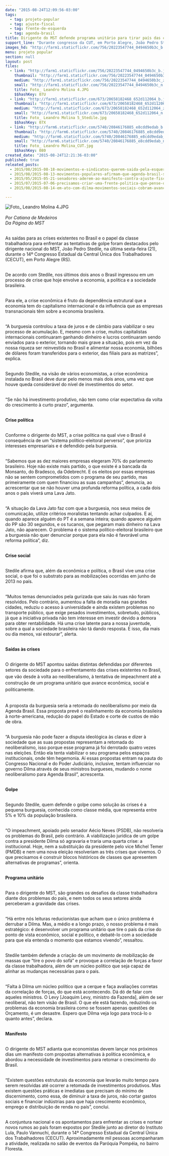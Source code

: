 ```yaml
---
date: "2015-08-24T12:09:56-03:00"
tags:
  - tag: projeto-popular
  - tag: ajuste-fiscal
  - tag: frente-de-esquerda
  - tag: agenda-brasil
title: Dirigente do MST defende programa unitário para tirar país das crises
support_line: "Durante congresso da CUT, em Porto Alegre, João Pedro Stedile apontou os principais desafios da classe trabalhadora na atual conjuntura."
images_hd: "http://farm1.staticflickr.com/756/20223547744_0494650b3c_b.jpg"
menu: projeto popular
section: null
layout: post
files:
  - link: "http://farm1.staticflickr.com/756/20223547744_0494650b3c_b.jpg"
    thumbnail: "http://farm1.staticflickr.com/756/20223547744_0494650b3c_t.jpg"
    medium: "http://farm1.staticflickr.com/756/20223547744_0494650b3c_z.jpg"
    small: "http://farm1.staticflickr.com/756/20223547744_0494650b3c_n.jpg"
    title: Foto_ Leandro Molina 4.JPG
    $$hashKey: 07U
  - link: "http://farm1.staticflickr.com/673/20658182468_652d112064_b.jpg"
    thumbnail: "http://farm1.staticflickr.com/673/20658182468_652d112064_t.jpg"
    medium: "http://farm1.staticflickr.com/673/20658182468_652d112064_z.jpg"
    small: "http://farm1.staticflickr.com/673/20658182468_652d112064_n.jpg"
    title: Foto_ Leandro Molina 5_Stedile.jpg
    $$hashKey: 07X
  - link: "http://farm6.staticflickr.com/5740/20846176885_e8cdd9edab_b.jpg"
    thumbnail: "http://farm6.staticflickr.com/5740/20846176885_e8cdd9edab_t.jpg"
    medium: "http://farm6.staticflickr.com/5740/20846176885_e8cdd9edab_z.jpg"
    small: "http://farm6.staticflickr.com/5740/20846176885_e8cdd9edab_n.jpg"
    title: Foto_ Leandro Molina_CUT.jpg
    $$hashKey: 080
created_date: "2015-08-24T12:21:36-03:00"
published: true
releated_posts:
  - 2015/08/2015-08-18-movimentos-e-sindicatos-querem-saida-pela-esquerda-para-crise-politica-e-economica.md
  - 2015/08/2015-08-13-movimentos-populares-afirmam-que-agenda-brasil-sera-desastrosa-para-o-pais.md
  - 2015/05/2015-05-21-senadores-aderem-ao-manifesto-contra-ajuste-fiscal-e-colocam-governo-em-saia-justa.md
  - 2015/07/2015-07-06-precisamos-criar-uma-frente-politica-que-pense-o-futuro-e-tenha-um-projeto-alternativo-ao-da-burguesia-diz-stedile.md
  - 2015/08/2015-08-14-em-ato-com-dilma-movimentos-sociais-cobram-avancos-para-a-classe-trabalhadora.md

---
```

<p><img alt="Foto_ Leandro Molina 4.JPG" src="http://farm1.staticflickr.com/756/20223547744_0494650b3c_b.jpg" /><br />
<br />
<em>Por Catiana de Medeiros<br />
Da P&aacute;gina do MST</em></p>

<p><br />
As sa&iacute;das para as crises existentes no Brasil e o papel da classe trabalhadora para enfrentar as tentativas de golpe foram destacados pelo dirigente nacional do MST, Jo&atilde;o Pedro Stedile, na &uacute;ltima sexta-feira (21), durante o 14&ordm; Congresso Estadual da Central &Uacute;nica dos Trabalhadores (CECUT), em Porto Alegre (RS).</p>

<p><br />
De acordo com Stedile, nos &uacute;ltimos dois anos o Brasil ingressou em um processo de crise que hoje envolve a economia, a pol&iacute;tica e a sociedade brasileira.</p>

<p><br />
Para ele, a crise econ&ocirc;mica &eacute; fruto da depend&ecirc;ncia estrutural que a economia tem do capitalismo internacional e da influ&ecirc;ncia que as empresas transnacionais t&ecirc;m sobre a economia brasileira.</p>

<p><br />
&ldquo;A burguesia controlou a taxa de juros e de c&acirc;mbio para viabilizar o seu processo de acumula&ccedil;&atilde;o. E, mesmo com a crise, muitos capitalistas internacionais continuaram ganhando dinheiro e lucros continuaram sendo enviados para o exterior, tornando mais grave a situa&ccedil;&atilde;o, pois em vez da nossa riqueza ser reinvestida no Brasil e alimentar nossa economia, bilh&otilde;es de d&oacute;lares foram transferidos para o exterior, das filiais para as matrizes&rdquo;, explica.</p>

<p><br />
Segundo Stedile, na vis&atilde;o de v&aacute;rios economistas, a crise econ&ocirc;mica instalada no Brasil deve durar pelo menos mais dois anos, uma vez que houve queda consider&aacute;vel do n&iacute;vel de investimentos do setor.</p>

<p><br />
&ldquo;Se n&atilde;o h&aacute; investimento produtivo, n&atilde;o tem como criar expectativa da volta do crescimento &agrave; curto prazo&rdquo;, argumenta.<br />
&nbsp;</p>

<p><strong>Crise pol&iacute;tica</strong></p>

<p><br />
Conforme o dirigente do MST, a crise pol&iacute;tica na qual vive o Brasil &eacute; consequ&ecirc;ncia de um &ldquo;sistema pol&iacute;tico-eleitoral perverso&rdquo;, que prioriza interesses empresariais e &eacute; defendido pela burguesia.</p>

<p><br />
&ldquo;Sabemos que as dez maiores empresas elegeram 70% do parlamento brasileiro. Hoje n&atilde;o existe mais partido, o que existe &eacute; a bancada da Monsanto, do Bradesco, da Odebrecht. E os eleitos por essas empresas n&atilde;o se sentem comprometidos com o programa de seu partido, mas primeiramente com quem financiou as suas campanhas&rdquo;, denuncia, ao acrescentar que se n&atilde;o houver uma profunda reforma pol&iacute;tica, a cada dois anos o pa&iacute;s viver&aacute; uma Lava Jato.</p>

<p><br />
&ldquo;A situa&ccedil;&atilde;o da Lava Jato faz com que a burguesia, nos seus meios de comunica&ccedil;&atilde;o, utilize crit&eacute;rios moralistas tentando achar culpados. E a&iacute;, quando aparece algu&eacute;m do PT &eacute; a semana inteira; quando aparece algu&eacute;m do PP s&atilde;o 30 segundos, e os tucanos, que pegaram mais dinheiro na Lava Jato, n&atilde;o aparecem. O problema &eacute; o sistema pol&iacute;tico-eleitoral brasileiro que a burguesia n&atilde;o quer denunciar porque para ela n&atilde;o &eacute; favor&aacute;vel uma reforma pol&iacute;tica&rdquo;, diz.</p>

<p><br />
<strong>Crise social</strong></p>

<p><br />
Stedile afirma que, al&eacute;m da econ&ocirc;mica e pol&iacute;tica, o Brasil vive uma crise social, o que foi o substrato para as mobiliza&ccedil;&otilde;es ocorridas em junho de 2013 no pa&iacute;s.</p>

<p><br />
&ldquo;Muitos temas denunciados pela gurizada que saiu &agrave;s ruas n&atilde;o foram resolvidos. Pelo contr&aacute;rio, aumentou a falta de moradia nas grandes cidades, reduziu o acesso &agrave; universidade e ainda existem problemas no transporte p&uacute;blico, que exige pesados investimentos, sobretudo, p&uacute;blicos, j&aacute; que a iniciativa privada n&atilde;o tem interesse em investir devido a demora para obter rentabilidade. H&aacute; uma crise latente para a nossa juventude, sobre a qual a sociedade brasileira n&atilde;o t&aacute; dando resposta. E isso, dia mais ou dia menos, vai estourar&rdquo;, alerta.</p>

<p><br />
<strong>Sa&iacute;das &agrave;s crises</strong></p>

<p><br />
O dirigente do MST apontou sa&iacute;das distintas defendidas por diferentes setores da sociedade para o enfrentamento das crises existentes no Brasil<span style="line-height: 20.7999992370605px;">, que v&atilde;o desde &agrave; volta ao neoliberalismo, &agrave; tentativa de&nbsp;impeachment at&eacute; a constru&ccedil;&atilde;o de um programa unit&aacute;rio que avance econ&ocirc;mica, social e politicamente.</span></p>

<p><br />
A proposta da burguesia seria a retomada do neoliberalismo por meio da Agenda Brasil.&nbsp;Essa proposta prev&ecirc; o realinhamento da economia brasileira &agrave; norte-americana, redu&ccedil;&atilde;o do papel do Estado e corte de custos de m&atilde;o de obra.</p>

<p><br />
&ldquo;A burguesia n&atilde;o pode fazer a disputa ideol&oacute;gica &agrave;s claras e dizer &agrave; sociedade que as suas propostas representam a retomada do neoliberalismo, isso porque esse programa j&aacute; foi derrotado quatro vezes nas elei&ccedil;&otilde;es. Ent&atilde;o ela tenta viabilizar o seu programa pelos espa&ccedil;os institucionais, onde t&ecirc;m hegemonia. A&iacute; essas propostas entram na pauta do Congresso Nacional e do Poder Judici&aacute;rio, inclusive, tentam influenciar no governo Dilma atrav&eacute;s de seus ministros burgueses, mudando o nome neoliberalismo para Agenda Brasil&rdquo;, acrescenta.</p>

<p><br />
<strong>Golpe</strong></p>

<p><br />
Segundo Stedile, quem defende o golpe como solu&ccedil;&atilde;o &agrave;s crises &eacute; a pequena burguesia, conhecida como classe m&eacute;dia, que representa entre 5% e 10% da popula&ccedil;&atilde;o brasileira.</p>

<p><br />
&ldquo;O impeachment, apoiado pelo senador A&eacute;cio Neves (PSDB), n&atilde;o resolveria os problemas do Brasil, pelo contr&aacute;rio. A viabiliza&ccedil;&atilde;o jur&iacute;dica de um golpe contra a presidente Dilma s&oacute; agravaria e traria uma quarta crise: a institucional. Hoje, nem a substitui&ccedil;&atilde;o da presidente pelo vice Michel Temer (PMDB) e nem uma nova elei&ccedil;&atilde;o resolveriam as tr&ecirc;s crises que vivemos. O que precisamos &eacute; construir blocos hist&oacute;ricos de classes que apresentem alternativas de programas&rdquo;, orienta.</p>

<p><br />
<strong>Programa unit&aacute;rio</strong></p>

<p><br />
Para o dirigente do MST, s&atilde;o grandes os desafios da classe trabalhadora diante dos problemas do pa&iacute;s, e nem todos os seus setores ainda perceberam a gravidade das crises.</p>

<p><br />
&ldquo;H&aacute; entre n&oacute;s leituras reducionistas que acham que o &uacute;nico problema &eacute; derrubar a Dilma. Mas, a m&eacute;dio e a longo prazo, o nosso problema &eacute; mais estrat&eacute;gico: &eacute; desenvolver um programa unit&aacute;rio que tire o pa&iacute;s da crise do ponto de vista econ&ocirc;mico, social e pol&iacute;tico, e debat&ecirc;-lo com a sociedade para que ela entenda o momento que estamos vivendo&rdquo;, ressaltou.&nbsp;</p>

<p><br />
Stedile tamb&eacute;m defende a cria&ccedil;&atilde;o de um movimento de mobiliza&ccedil;&atilde;o de massas que &ldquo;tire o povo do sof&aacute;&rdquo; e provoque a correla&ccedil;&atilde;o de for&ccedil;as a favor da classe trabalhadora, al&eacute;m de um n&uacute;cleo pol&iacute;tico que seja capaz de alinhar as mudan&ccedil;as necess&aacute;rias para o pa&iacute;s.&nbsp;</p>

<p><br />
&ldquo;Falta &agrave; Dilma um n&uacute;cleo pol&iacute;tico que a cerque e fa&ccedil;a avalia&ccedil;&otilde;es corretas da correla&ccedil;&atilde;o de for&ccedil;as, do que est&aacute; acontecendo. D&aacute; d&oacute; de falar com aqueles ministros. O Levy [Joaquim Levy, ministro da Fazenda], al&eacute;m de ser neoliberal, n&atilde;o tem vis&atilde;o de Brasil. O que ele est&aacute; fazendo, reduzindo os problemas da economia brasileira como se fossem apenas quest&otilde;es de Or&ccedil;amento, &eacute; um desastre. Espero que Dilma veja logo para troc&aacute;-lo o quanto antes&rdquo;, declara.</p>

<p><br />
<strong>Manifesto</strong></p>

<p><br />
O dirigente do MST adianta que economistas devem lan&ccedil;ar nos pr&oacute;ximos dias um manifesto com propostas alternativas &agrave; pol&iacute;tica econ&ocirc;mica, e abordou a necessidade de investimentos para retomar o crescimento do Brasil.</p>

<p><br />
&ldquo;Existem quest&otilde;es estruturais da economia que levar&atilde;o muito tempo para serem resolvidas at&eacute; ocorrer a retomada de investimentos produtivos. Mas existem quest&otilde;es pr&aacute;ticas e imediatas que precisam do m&iacute;nimo de discernimento, como essa, de diminuir a taxa de juros, n&atilde;o cortar gastos sociais e financiar ind&uacute;strias para que haja crescimento econ&ocirc;mico, emprego e distribui&ccedil;&atilde;o de renda no pa&iacute;s&rdquo;, conclui.</p>

<p><br />
A conjuntura nacional e os apontamentos para enfrentar as crises e nortear novos rumos ao pa&iacute;s foram expostos por Stedile junto ao diretor do Instituto Lula, Paulo Vannuchi, durante o 14&ordm; Congresso Estadual da Central &Uacute;nica dos Trabalhadores (CECUT). Aproximadamente mil pessoas acompanharam a atividade, realizada no sal&atilde;o de eventos da Par&oacute;quia Pomp&eacute;ia, no bairro Floresta.</p>

<p>&nbsp;</p>
